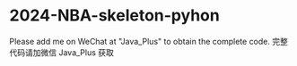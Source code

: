# 2024-NBA-skeleton-pyhon

Please add me on WeChat at "Java_Plus" to obtain the complete code.
完整代码请加微信 Java_Plus 获取
